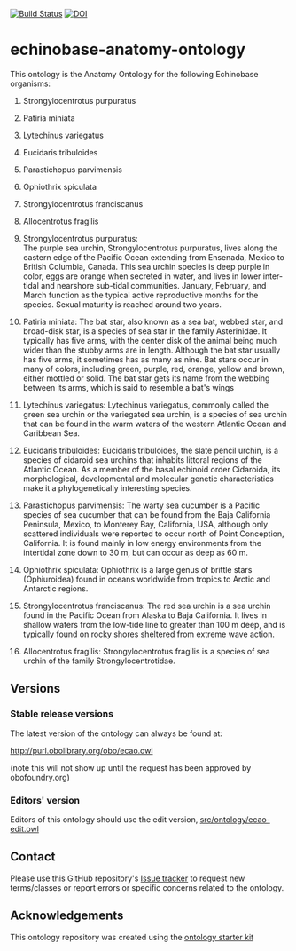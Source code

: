 [![Build Status](https://travis-ci.org/pellst/echinobase-anatomy-ontology.svg?branch=master)](https://travis-ci.org/pellst/echinobase-anatomy-ontology)
[![DOI](https://zenodo.org/badge/13996/pellst/echinobase-anatomy-ontology.svg)](https://zenodo.org/badge/latestdoi/13996/pellst/echinobase-anatomy-ontology)

# echinobase-anatomy-ontology

This ontology is the Anatomy Ontology for the following Echinobase organisms:

1. Strongylocentrotus purpuratus
2. Patiria miniata 
3. Lytechinus variegatus
4. Eucidaris tribuloides
5. Parastichopus parvimensis
6. Ophiothrix spiculata
7. Strongylocentrotus franciscanus
8. Allocentrotus fragilis


1. Strongylocentrotus purpuratus:  
The purple sea urchin, Strongylocentrotus purpuratus, lives along the eastern edge of the Pacific Ocean extending from Ensenada, Mexico to British Columbia, Canada. This sea urchin species is deep purple in color, eggs are orange when secreted in water, and lives in lower inter-tidal and nearshore sub-tidal communities. January, February, and March function as the typical active reproductive months for the species. Sexual maturity is reached around two years.

2. Patiria miniata: 
The bat star, also known as a sea bat, webbed star, and broad-disk star, is a species of sea star in the family Asterinidae. It typically has five arms, with the center disk of the animal being much wider than the stubby arms are in length. Although the bat star usually has five arms, it sometimes has as many as nine. Bat stars occur in many of colors, including green, purple, red, orange, yellow and brown, either mottled or solid. The bat star gets its name from the webbing between its arms, which is said to resemble a bat's wings


3. Lytechinus variegatus: 
Lytechinus variegatus, commonly called the green sea urchin or the variegated sea urchin, is a species of sea urchin that can be found in the warm waters of the western Atlantic Ocean and Caribbean Sea.


4. Eucidaris tribuloides: 
Eucidaris tribuloides, the slate pencil urchin, is a species of cidaroid sea urchins that inhabits littoral regions of the Atlantic Ocean. As a member of the basal echinoid order Cidaroida, its morphological, developmental and molecular genetic characteristics make it a phylogenetically interesting species.


5. Parastichopus parvimensis: 
The warty sea cucumber is a Pacific species of sea cucumber that can be found from the Baja California Peninsula, Mexico, to Monterey Bay, California, USA, although only scattered individuals were reported to occur north of Point Conception, California. It is found mainly in low energy environments from the intertidal zone down to 30 m, but can occur as deep as 60 m.


6. Ophiothrix spiculata: 
Ophiothrix is a large genus of brittle stars (Ophiuroidea) found in oceans worldwide from tropics to Arctic and Antarctic regions.



7. Strongylocentrotus franciscanus: 
The red sea urchin is a sea urchin found in the Pacific Ocean from Alaska to Baja California. It lives in shallow waters from the low-tide line to greater than 100 m deep, and is typically found on rocky shores sheltered from extreme wave action.


8. Allocentrotus fragilis: 
Strongylocentrotus fragilis is a species of sea urchin of the family Strongylocentrotidae. 



## Versions

### Stable release versions

The latest version of the ontology can always be found at:

http://purl.obolibrary.org/obo/ecao.owl

(note this will not show up until the request has been approved by obofoundry.org)

### Editors' version

Editors of this ontology should use the edit version, [src/ontology/ecao-edit.owl](src/ontology/ecao-edit.owl)

## Contact

Please use this GitHub repository's [Issue tracker](https://github.com/pellst/echinobase-anatomy-ontology/issues) to request new terms/classes or report errors or specific concerns related to the ontology.

## Acknowledgements

This ontology repository was created using the [ontology starter kit](https://github.com/INCATools/ontology-starter-kit)
